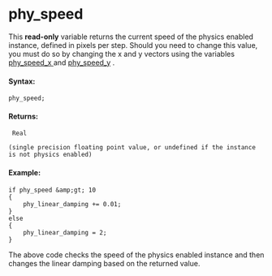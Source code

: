 # phy_speed

This **read-only** variable returns the current speed of the physics
enabled instance, defined in pixels per step. Should you need to change
this value, you must do so by changing the x and y vectors using the
variables [ phy_speed_x ](phy_speed_x) and
[phy_speed_y](phy_speed_y) .

#### Syntax:

``` gml
phy_speed;
```

#### Returns:

``` gml
 Real

(single precision floating point value, or undefined if the instance is not physics enabled)
```

#### Example:

``` gml
if phy_speed &amp;gt; 10
{
    phy_linear_damping += 0.01;
}
else
{
    phy_linear_damping = 2;
}
```

The above code checks the speed of the physics enabled instance and then
changes the linear damping based on the returned value.
